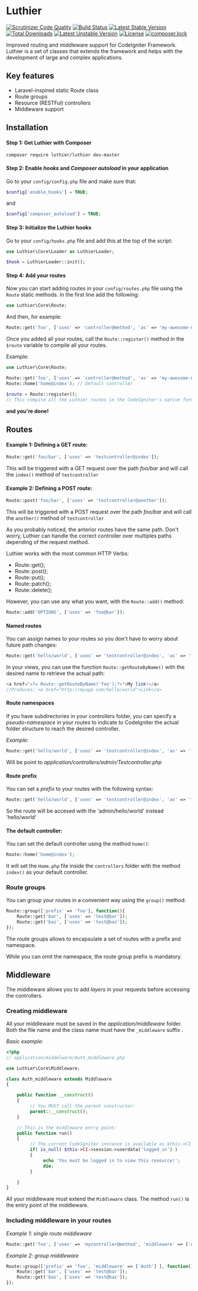 # Luthier

[![Scrutinizer Code Quality](https://scrutinizer-ci.com/g/ingeniasoftware/luthier/badges/quality-score.png?b=master)](https://scrutinizer-ci.com/g/ingeniasoftware/luthier/?branch=master)
[![Build Status](https://scrutinizer-ci.com/g/ingeniasoftware/luthier/badges/build.png?b=master)](https://scrutinizer-ci.com/g/ingeniasoftware/luthier/build-status/master)
[![Latest Stable Version](https://poser.pugx.org/luthier/luthier/v/stable)](https://packagist.org/packages/luthier/luthier)
[![Total Downloads](https://poser.pugx.org/luthier/luthier/downloads)](https://packagist.org/packages/luthier/luthier)
[![Latest Unstable Version](https://poser.pugx.org/luthier/luthier/v/unstable)](https://packagist.org/packages/luthier/luthier)
[![License](https://poser.pugx.org/luthier/luthier/license)](https://packagist.org/packages/luthier/luthier)
[![composer.lock](https://poser.pugx.org/luthier/luthier/composerlock)](https://packagist.org/packages/luthier/luthier)

Improved routing and middleware support for CodeIgniter Framework. Luthier is a set of classes that extends the framework and helps with the development of large and complex applications.

## Key features

* Laravel-inspired static Route class
* Route groups
* Resource (RESTFul) controllers
* Middleware support

## Installation

#### Step 1: Get Luthier with Composer

```
composer require luthier/luthier dev-master
```



#### Step 2: Enable *hooks* and *Composer autoload* in your application

Go to your `config/config.php` file and make sure that:  
  
```php
$config['enable_hooks'] = TRUE;
```
  
and  
  
```php
$config['composer_autoload'] = TRUE;
```  
  
#### Step 3: Initialize the Luthier hooks
  
Go to your `config/hooks.php` file and add this at the top of the script:  
  
```php
use Luthier\Core\Loader as LuthierLoader;

$hook = LuthierLoader::init();
```

#### Step 4: Add your routes
  
Now you can start adding routes in your `config/routes.php` file using the `Route` static methods. In the first line add the following:
  
```php
use Luthier\Core\Route;
```

And then, for example:

```php
Route::get('foo', ['uses' => 'controller@method', 'as' => 'my-awesome-named-route']);
```
  
Once you added all your routes, call the `Route::register()` method in the `$route` variable to compile all your routes.

Example:

```php
use Luthier\Core\Route;

Route::get('foo', ['uses' => 'controller@method', 'as' => 'my-awesome-named-route']);
Route::home('home@index'); // Default controller

$route = Route::register(); 
// This compile all the Luthier routes in the CodeIgniter's native format

```


**and you're done!**


## Routes


#### Example 1: Defining a GET route:

```php
Route::get('foo/bar', ['uses' => 'testcontroller@index']);
```
This will be triggered with a GET request over the path *foo/bar* and will call the `index()` method of `testcontroller`

#### Example 2: Defining a POST route:

```php
Route::post('foo/bar', ['uses' => 'testcontroller@another']);
```

This will be triggered with a POST request over the path *foo/bar* and will call the `another()` method of `testcontroller`

As you probably noticed, the anterior routes have the same path. Don't worry, Luthier can handle the correct controller over multiples paths depending of the request method.
  
Luthier works with the most common HTTP Verbs:
  
* Route::get();
* Route::post();
* Route::put();
* Route::patch();
* Route::delete();

However, you can use any what you want, with the `Route::add()` method:

```php
Route::add('OPTIONS', ['uses' => 'foo@bar']);
```
  

#### Named routes

You can assign names to your routes so you don't have to worry about future path changes:

```php
Route::get('hello/world', ['uses' => 'testcontroller@index', 'as' => 'foo']);
```

In your views, you can use the function `Route::getRouteByName()` with the desired name to retrieve the actual path:

```php
<a href="<?= Route::getRouteByName('foo');?>">My link!</a>
//Produces: <a href="http://myapp.com/hello/world">Link</a>
```

#### Route namespaces

If you have subdirectories in your controllers folder, you can specify a *pseudo-namespace* in your routes to indicate to CodeIgniter the actual folder structure to reach the desired controller.

*Example:*

```php
Route::get('hello/world', ['uses' => 'testcontroller@index', 'as' => 'foo', 'namespace' => 'admin']);
```

Will be point to *application/controllers/admin/Testcontroller.php*

#### Route prefix

You can set a *prefix* to your routes with the following syntax:

```php
Route::get('hello/world', ['uses' => 'testcontroller@index', 'as' => 'foo', 'prefix' => 'admin']);
```

So the route will be accesed with the 'admin/hello/world' instead 'hello/world'

#### The default controller:

You can set the default controller using the method `home()`:

```php
Route::home('home@index');
```

It will set the ```Home.php``` file inside the `controllers` folder with the method `index()` as your default controller.

### Route groups

You can group your routes in a convenient way using the `group()` method:

```php
Route::group(['prefix' => 'foo'], function(){
    Route::get('bar', ['uses' => 'test@bar']);
    Route::get('baz', ['uses' => 'test@baz']);
});
```

The route groups allows to encapsulate a set of routes with a prefix and namespace.

While you can omit the namespace, the route group prefix is mandatory.

## Middleware

The middleware allows you to add *layers* in your requests before accessing the controllers.

### Creating middleware

All your middleware must be saved in the *application/middleware* folder. Both the file name and the class name must have the `_middleware` suffix .

*Basic example:*

```php
<?php
// application/middelware/Auth_middleware.php

use Luthier\Core\Middleware;

class Auth_middleware extends Middleware
{

    public function __construct()
    {
    	 // You MUST call the parent constructor:
         parent::__construct();
    }

	// This is the middleware entry point:
    public function run()
    {
         // The current CodeIgniter instance is available as $this->CI
         if( is_null( $this->CI->session->userdata('logged_in') )
         {
              echo 'You must be logged in to view this resource!';
              die;
         }

    }
}
```
All your middleware must extend the `Middleware` class. The method `run()` is the entry point of the middleware.

### Including middleware in your routes

*Example 1: single route middleware*

```php
Route::get('foo', ['uses' => 'mycontroller@method', 'middleware' => ['Auth']]);
```

*Example 2: group middleware*

```php
Route::group(['prefix' => 'foo', 'middleware' => ['Auth'] ], function(){
    Route::get('bar', ['uses' => 'test@bar']);
    Route::get('baz', ['uses' => 'test@baz']);
});
```

